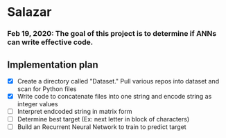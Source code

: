 # Salazar

### Feb 19, 2020: The goal of this project is to determine if ANNs can write effective code.

## Implementation plan
- [x] Create a directory called "Dataset." Pull various repos into dataset and scan for Python files 
- [x] Write code to concatenate files into one string and encode string as integer values
- [ ] Interpret endcoded string in matrix form
- [ ] Determine best target (Ex: next letter in block of characters)
- [ ] Build an Recurrent Neural Network to train to predict target
